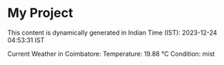 # My Project

This content is dynamically generated in Indian Time (IST): 2023-12-24 04:53:31 IST


Current Weather in Coimbatore:
Temperature: 19.88 °C
Condition: mist
